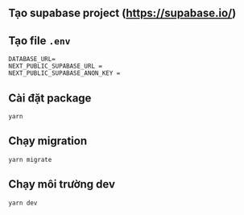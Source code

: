 ## Tạo supabase project (https://supabase.io/)

## Tạo file `.env`

```
DATABASE_URL=
NEXT_PUBLIC_SUPABASE_URL =
NEXT_PUBLIC_SUPABASE_ANON_KEY =
```

## Cài đặt package

```
yarn
```

## Chạy migration

```
yarn migrate
```

## Chạy môi trường dev

```
yarn dev
```
